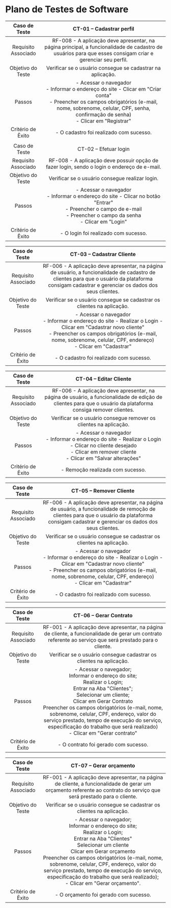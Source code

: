 # Plano de Testes de Software
 
| **Caso de Teste** 	| **CT-01 – Cadastrar perfil** 	|
|:---:	|:---:	|
|	Requisito Associado 	| RF-008 - A aplicação deve apresentar, na página principal, a funcionalidade de cadastro de usuários para que esses consigam criar e gerenciar seu perfil. |
| Objetivo do Teste 	| Verificar se o usuário consegue se cadastrar na aplicação. |
| Passos 	| - Acessar o navegador <br> - Informar o endereço do site - Clicar em "Criar conta" <br> - Preencher os campos obrigatórios (e-mail, nome, sobrenome, celular, CPF, senha, confirmação de senha) <br> - Clicar em "Registrar" |
|Critério de Êxito | - O cadastro foi realizado com sucesso. |
|  	|  	|
| Caso de Teste 	| CT-02 – Efetuar login	|
|Requisito Associado | RF-008	- A aplicação deve possuir opção de fazer login, sendo o login o endereço de e-mail. |
| Objetivo do Teste 	| Verificar se o usuário consegue realizar login. |
| Passos 	| - Acessar o navegador <br> - Informar o endereço do site - Clicar no botão "Entrar" <br> - Preencher o campo de e-mail <br> - Preencher o campo da senha <br> - Clicar em "Login" |
|Critério de Êxito | - O login foi realizado com sucesso. |

 | **Caso de Teste** 	| **CT-03 – Cadastrar Cliente** 	|
|:---:	|:---:	|
|	Requisito Associado 	| RF-006 - A aplicação deve apresentar, na página de usuário, a funcionalidade de cadastro de clientes para que o usuário da plataforma consigam cadastrar e gerenciar os dados dos seus clientes. |
| Objetivo do Teste 	| Verificar se o usuário consegue se cadastrar os clientes na aplicação. |
| Passos 	| - Acessar o navegador <br> - Informar o endereço do site - Realizar o Login - Clicar em "Cadastrar novo cliente" <br> - Preencher os campos obrigatórios (e-mail, nome, sobrenome, celular, CPF, endereço) <br> - Clicar em "Cadastrar" |
|Critério de Êxito | - O cadastro foi realizado com sucesso.  |

 | **Caso de Teste** 	| **CT-04 – Editar Cliente** 	|
|:---:	|:---:	|
|	Requisito Associado 	| RF-006 - A aplicação deve apresentar, na página de usuário, a funcionalidade de edição de clientes para que o usuário da plataforma consiga remover clientes. |
| Objetivo do Teste 	| Verificar se o usuário consegue remover os clientes na aplicação. |
| Passos 	| - Acessar o navegador <br> - Informar o endereço do site - Realizar o Login - Clicar no cliente desejado <br> - Clicar em remover cliente <br> - Clicar em "Salvar alterações" |
|Critério de Êxito | - Remoção realizada com sucesso.  |

 | **Caso de Teste** 	| **CT-05 – Remover Cliente** 	|
|:---:	|:---:	|
|	Requisito Associado 	| RF-006 - A aplicação deve apresentar, na página de usuário, a funcionalidade de remoção de clientes para que o usuário da plataforma consigam cadastrar e gerenciar os dados dos seus clientes. |
| Objetivo do Teste 	| Verificar se o usuário consegue se cadastrar os clientes na aplicação. |
| Passos 	| - Acessar o navegador <br> - Informar o endereço do site - Realizar o Login - Clicar em "Cadastrar novo cliente" <br> - Preencher os campos obrigatórios (e-mail, nome, sobrenome, celular, CPF, endereço) <br> - Clicar em "Cadastrar" |
|Critério de Êxito | - O cadastro foi realizado com sucesso.  |

| **Caso de Teste** 	| **CT-06 – Gerar Contrato** 	|
|:---:	|:---:	|
|	Requisito Associado 	| RF-001 - A aplicação deve apresentar, na página de cliente, a funcionalidade de gerar um contrato referente ao serviço que será prestado para o cliente. |
| Objetivo do Teste 	| Verificar se o usuário consegue cadastrar os clientes na aplicação. |
| Passos 	| - Acessar o navegador; <br> Informar o endereço do site; <br> Realizar o Login; <br> Entrar na Aba "Clientes"; <br> Selecionar um cliente; <br> Clicar em Gerar Contrato <br> Preencher os campos obrigatórios (e-mail, nome, sobrenome, celular, CPF, endereço, valor do serviço prestado, tempo de execução do serviço, especificação do trabalho que será realizado) <br> - Clicar em "Gerar contrato" |
|Critério de Êxito | - O contrato foi gerado com sucesso.  |

| **Caso de Teste** 	| **CT-07 – Gerar orçamento** 	|
|:---:	|:---:	|
|	Requisito Associado 	| RF-001 - A aplicação deve apresentar, na página de cliente, a funcionalidade de gerar um orçamento referente ao contrato do serviço que será prestado para o cliente. |
| Objetivo do Teste 	| Verificar se o usuário consegue se cadastrar os clientes na aplicação. |
| Passos 	| - Acessar o navegador; <br> Informar o endereço do site; <br> Realizar o Login; <br> Entrar na Aba "Clientes" <br> Selecionar um cliente <br> Clicar em Gerar orçamento <br> Preencher os campos obrigatórios (e-mail, nome, sobrenome, celular, CPF, endereço, valor do serviço prestado, tempo de execução do serviço, especificação do trabalho que será realizado); <br> - Clicar em "Gerar orçamento". |
|Critério de Êxito | - O orçamento foi gerado com sucesso.  |
